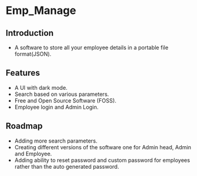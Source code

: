 # Emp_Manage

## Introduction
- A software to store all your employee details in a portable file format(JSON).

## Features
- A UI with dark mode.
- Search based on various parameters.
- Free and Open Source Software (FOSS).
- Employee login and Admin Login.

## Roadmap
- Adding more search parameters.
- Creating different versions of the software one for Admin head, Admin and Employee.
- Adding ability to reset password and custom password for employees rather than the auto generated password.
